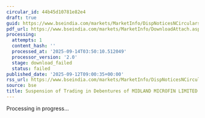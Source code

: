 ```yaml
---
circular_id: 44b45d10781e82e4
draft: true
guid: https://www.bseindia.com/markets/MarketInfo/DispNoticesNCirculars.aspx?Noticeid={46C9918F-F672-4503-BE1C-2BDA5E8258AC}&noticeno=20250912-46&dt=09/12/2025&icount=46&totcount=103&flag=0
pdf_url: https://www.bseindia.com/markets/MarketInfo/DownloadAttach.aspx?id=20250912-46&attachedId=
processing:
  attempts: 1
  content_hash: ''
  processed_at: '2025-09-14T03:50:10.512049'
  processor_version: '2.0'
  stage: download_failed
  status: failed
published_date: '2025-09-12T09:00:35+00:00'
rss_url: https://www.bseindia.com/markets/MarketInfo/DispNoticesNCirculars.aspx?Noticeid={46C9918F-F672-4503-BE1C-2BDA5E8258AC}&noticeno=20250912-46&dt=09/12/2025&icount=46&totcount=103&flag=0
source: bse
title: Suspension of Trading in Debentures of MIDLAND MICROFIN LIMITED
---
```


Processing in progress...